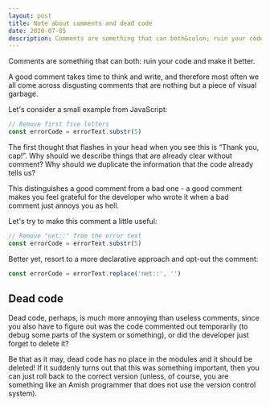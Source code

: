 ```yaml
---
layout: post
title: Note about comments and dead code
date: 2020-07-05
description: Comments are something that can both&colon; ruin your code and make it better.
---
```


Comments are something that can both: ruin your code and make it better. 

A good comment takes time to think and write, and therefore most often we all come across 
disgusting comments that are nothing but a piece of visual garbage.

Let's consider a small example from JavaScript:

```javascript
// Remove first five letters
const errorCode = errorText.substr(5)
```

The first thought that flashes in your head when you see this is “Thank you, cap!”. 
Why should we describe things that are already clear without comment? Why should we duplicate the information 
that the code already tells us? 

This distinguishes a good comment from a bad one - a good comment makes you feel grateful for the 
developer who wrote it when a bad comment just annoys you as hell.

Let's try to make this comment a little useful:

```javascript
// Remove "net::" from the error text
const errorCode = errorText.substr(5)
```

Better yet, resort to a more declarative approach and opt-out the comment:

```javascript
const errorCode = errorText.replace('net::', '')
```

## Dead code

Dead code, perhaps, is much more annoying than useless comments, since you also have to figure out was the code commented out 
temporarily (to debug some parts of the system or something), or did the developer just forget to delete it?

Be that as it may, dead code has no place in the modules and it should be deleted! If it suddenly turns out that 
this was something important, then you can just roll back to the correct version (unless, of course, you are 
something like an Amish programmer that does not use the version control system).
